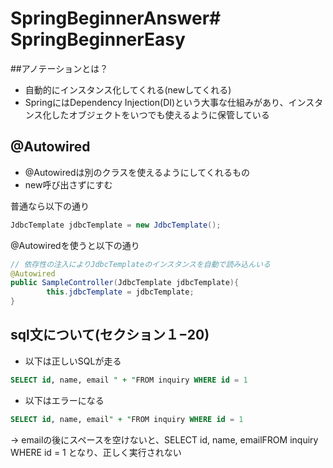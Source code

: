 # SpringBeginnerAnswer# SpringBeginnerEasy

##アノテーションとは？
- 自動的にインスタンス化してくれる(newしてくれる)
- SpringにはDependency Injection(DI)という大事な仕組みがあり、インスタンス化したオブジェクトをいつでも使えるように保管している

## @Autowired
- @Autowiredは別のクラスを使えるようにしてくれるもの
- new呼び出さずにすむ

普通なら以下の通り
```Java
JdbcTemplate jdbcTemplate = new JdbcTemplate();
```
@Autowiredを使うと以下の通り
```Java
// 依存性の注入によりJdbcTemplateのインスタンスを自動で読み込んいる
@Autowired
public SampleController(JdbcTemplate jdbcTemplate){
        this.jdbcTemplate = jdbcTemplate;
}
```

## sql文について(セクション１−20)
- 以下は正しいSQLが走る
```sql
SELECT id, name, email " + "FROM inquiry WHERE id = 1
```
- 以下はエラーになる
```sql
SELECT id, name, email" + "FROM inquiry WHERE id = 1
```
→ emailの後にスペースを空けないと、SELECT id, name, emailFROM inquiry WHERE id = 1 となり、正しく実行されない